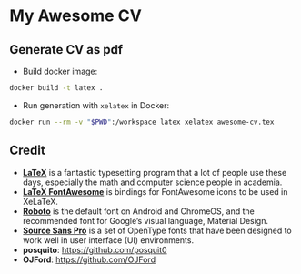 # My Awesome CV

## Generate CV as pdf
- Build docker image:
```sh
docker build -t latex .
```
- Run generation with `xelatex` in Docker:
```sh
docker run --rm -v "$PWD":/workspace latex xelatex awesome-cv.tex
```

## Credit
- [**LaTeX**](https://www.latex-project.org) is a fantastic typesetting program that a lot of people use these days, especially the math and computer science people in academia.
- [**LaTeX FontAwesome**](https://github.com/furl/latex-fontawesome) is bindings for FontAwesome icons to be used in XeLaTeX.
- [**Roboto**](https://github.com/google/roboto) is the default font on Android and ChromeOS, and the recommended font for Google’s visual language, Material Design.
- [**Source Sans Pro**](https://github.com/adobe-fonts/source-sans-pro) is a set of OpenType fonts that have been designed to work well in user interface (UI) environments.
- **posquito**: https://github.com/posquit0
- **OJFord**: https://github.com/OJFord